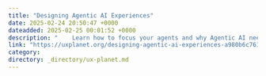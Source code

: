 ```yaml
---
title: "Designing Agentic AI Experiences"
date: 2025-02-24 20:50:47 +0000
dateadded: 2025-02-25 00:01:52 +0000
description: "    Learn how to focus your agents and why Agentic AI needs process engineering.  Continue reading on UX Planet »  "
link: "https://uxplanet.org/designing-agentic-ai-experiences-a980b6c761e8?source=rss----819cc2aaeee0---4"
category:
directory: _directory/ux-planet.md
---
```


